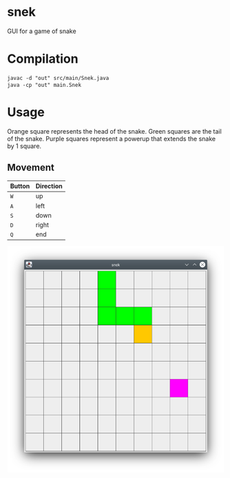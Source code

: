 # snek
GUI for a game of snake

# Compilation
```console
javac -d "out" src/main/Snek.java
java -cp "out" main.Snek
```
# Usage
Orange square represents the head of the snake.
Green squares are the tail of the snake.
Purple squares represent a powerup that extends the snake by 1 square.

## Movement
|Button  |Direction |
|--------|----------|
|`W`     | up       |
|`A`     | left     |
|`S`     | down     |
|`D`     | right    |
|`Q`     | end      |

![](./readme-imgs/screenshot.png)
